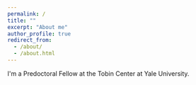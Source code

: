 ```yaml
---
permalink: /
title: ""
excerpt: "About me"
author_profile: true
redirect_from: 
  - /about/
  - /about.html
---
```


I'm a Predoctoral Fellow at the Tobin Center at Yale University.
